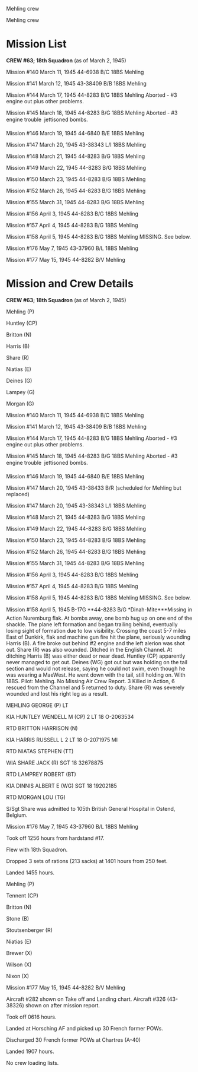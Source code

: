 





Mehling crew






 




Mehling crew

# Mission List

**CREW #63; 18th Squadron** (as of March 2,
1945\)

Mission #140 March 11, 1945 44-6938 B/C 18BS Mehling

Mission #141 March 12, 1945 43-38409 B/B 18BS Mehling

Mission #144 March 17, 1945 44-8283 B/G 18BS
Mehling
Aborted \- #3 engine out plus other problems.

Mission #145 March 18, 1945 44-8283 B/G 18BS
Mehling
Aborted \- #3 engine trouble  jettisoned bombs.

Mission #146 March 19, 1945 44-6840 B/E 18BS Mehling

Mission #147 March 20, 1945 43-38343 L/I 18BS Mehling

Mission #148 March 21, 1945 44-8283 B/G 18BS Mehling

Mission #149 March 22, 1945 44-8283 B/G 18BS Mehling

Mission #150 March 23, 1945 44-8283 B/G 18BS Mehling

Mission #152 March 26, 1945 44-8283 B/G 18BS Mehling

Mission #155 March 31, 1945 44-8283 B/G 18BS Mehling

Mission #156 April 3, 1945 44-8283 B/G 18BS Mehling

Mission #157 April 4, 1945 44-8283 B/G 18BS Mehling

Mission #158 April 5, 1945 44-8283 B/G 18BS Mehling MISSING.
See below.

Mission #176 May 7, 1945 43-37960 B/L 18BS Mehling

Mission #177 May 15, 1945 44-8282 B/V Mehling

# Mission and Crew Details

**CREW #63; 18th Squadron** (as of March 2,
1945\)

Mehling (P)

Huntley (CP)

Britton (N)

Harris (B)

Share (R)

Niatias (E)

Deines (G)

Lampey (G)

Morgan (G)

Mission #140 March 11, 1945 44-6938 B/C 18BS Mehling

Mission #141 March 12, 1945 43-38409 B/B 18BS Mehling

Mission #144 March 17, 1945 44-8283 B/G 18BS
Mehling
Aborted \- #3 engine out plus other problems.

Mission #145 March 18, 1945 44-8283 B/G 18BS
Mehling
Aborted \- #3 engine trouble  jettisoned bombs.

Mission #146 March 19, 1945 44-6840 B/E 18BS Mehling

Mission #147 March 20, 1945 43-38433 B/R (scheduled for
Mehling but replaced)

Mission #147 March 20, 1945 43-38343 L/I 18BS Mehling

Mission #148 March 21, 1945 44-8283 B/G 18BS Mehling

Mission #149 March 22, 1945 44-8283 B/G 18BS Mehling

Mission #150 March 23, 1945 44-8283 B/G 18BS Mehling

Mission #152 March 26, 1945 44-8283 B/G 18BS Mehling

Mission #155 March 31, 1945 44-8283 B/G 18BS Mehling

Mission #156 April 3, 1945 44-8283 B/G 18BS Mehling

Mission #157 April 4, 1945 44-8283 B/G 18BS Mehling

Mission #158 April 5, 1945 44-8283 B/G 18BS Mehling MISSING.
See below.

Mission #158 April 5, 1945 B-17G **44-8283 B/G *Dinah-Mite***Missing in Action Nuremburg flak. At bombs away, one bomb hug up on one end
of the shackle. The plane left formation and began trailing behind, eventually
losing sight of formation due to low visibility. Crossing the coast 5-7 miles
East of Dunkirk, flak and machine gun fire hit the plane, seriously wounding
Harris (B). A fire broke out behind #2 engine and the left alerion was shot
out. Share (R) was also wounded. Ditched in the English Channel. At ditching
Harris (B) was either dead or near dead. Huntley (CP) apparently never managed
to get out. Deines (WG) got out but was holding on the tail section and would
not release, saying he could not swim, even though he was wearing a MaeWest. He
went down with the tail, still holding on. With 18BS. Pilot: Mehling. No
Missing Air Crew Report. 3 Killed in Action, 6 rescued from the Channel and 5
returned to duty. Share (R) was severely wounded and lost his right leg as a
result.

MEHLING GEORGE
(P)
LT

KIA HUNTLEY WENDELL M
(CP)
2 LT
18 O-2063534

RTD BRITTON HARRISON
(N)

KIA HARRIS RUSSELL
L
2 LT
18
O-2071975
MI

RTD NIATAS STEPHEN (TT)

WIA SHARE JACK
(R)
SGT
18
32678875

RTD LAMPREY ROBERT (BT)

KIA DINNIS ALBERT E
(WG)
SGT 18
19202185

RTD MORGAN LOU (TG)

S/Sgt Share was admitted to 105th British General
Hospital in Ostend, Belgium.

Mission #176 May 7, 1945 43-37960 B/L 18BS Mehling

Took off 1256 hours from hardstand #17.

Flew with 18th Squadron.

Dropped 3 sets of rations (213 sacks) at 1401 hours from 250
feet.

Landed 1455 hours.

Mehling (P)

Tennent (CP)

Britton (N)

Stone (B)

Stoutsenberger (R)

Niatias (E)

Brewer (X)

Wilson (X)

Nixon (X)

Mission #177 May 15, 1945 44-8282 B/V Mehling

Aircraft #282 shown on Take off and Landing chart. Aircraft
#326 (43-38326) shown on after mission report.

Took off 0616 hours.

Landed at Horsching AF and picked up 30 French former POWs.

Discharged 30 French former POWs at Chartres (A-40)

Landed 1907 hours.

No crew loading lists.




